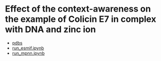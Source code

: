 
# Effect of the context-awareness on the example of Colicin E7 in complex with DNA and zinc ion



- [pdbs](pdbs) 
- [run_esmif.ipynb](run_esmif.ipynb)
- [run_mpnn.ipynb](run_mpnn.ipynb)